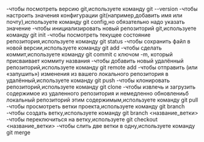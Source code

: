 -чтобы посмотреть версию git,используете команду git --version
-чтобы  настроить значения конфигурации git(например,добавить имя или почту),используете команду git config,но обязательно надо указать значение
-чтобы инициализировать новый репозиторий git,используете команду git init
-чтобы посмотреть текущее состояние репозитория,используете команду git status
-чтобы сохранить файл в новой версии,используете команду git add
-чтобы сделать коммит,используете команду git commit с ключом -m, который присваивает коммиту названия
-чтобы добавить новый удалённый репозиторий,используете команду git remote add
-чтобы  отправить (или «запушить») изменения из вашего локального репозитория в удалённый,используете команду git push
-чтобы  клонировать репозиторий,используете команду git clone
-чтобы извлечь и загрузить содержимое из удаленного репозитория и немедленно обновлениьб локальный репозиторий этим содержимым,используете команду git pull
-чтобы просмотреть ветки проекта,используете команду git branch
-чтобы создать ветку,используете команду git branch <название_ветки>
-чтобы переключиться на ветку,используете git checkout <название_ветки>
-чтобы слить две ветки в одну,используете команду git merge
